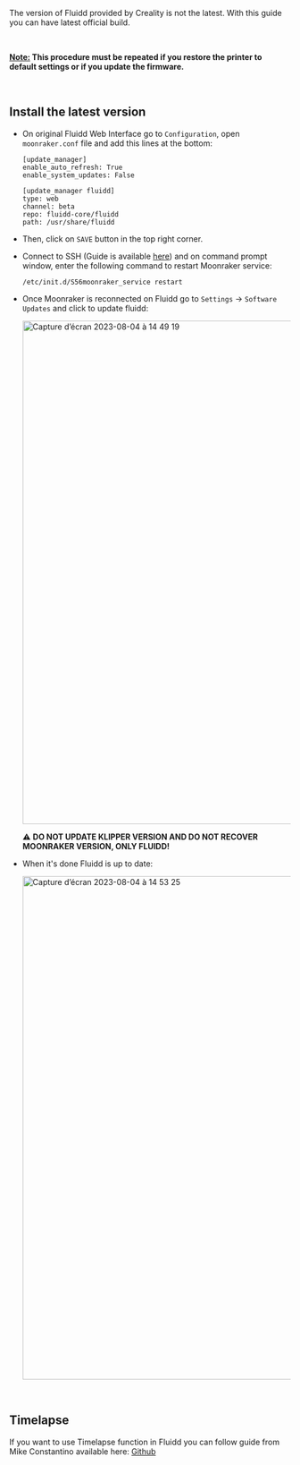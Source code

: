 The version of Fluidd provided by Creality is not the latest. With this guide you can have latest official build.

<br />

**<u>Note:</u> This procedure must be repeated if you restore the printer to default settings or if you update the firmware.**

<br />

## Install the latest version

- On original Fluidd Web Interface go to `Configuration`, open `moonraker.conf` file and add this lines at the bottom:

  ```
  [update_manager]
  enable_auto_refresh: True
  enable_system_updates: False

  [update_manager fluidd]
  type: web
  channel: beta
  repo: fluidd-core/fluidd
  path: /usr/share/fluidd
  ```

- Then, click on `SAVE` button in the top right corner.

- Connect to SSH (Guide is available [here](https://github.com/Guilouz/Creality-K1-and-K1-Max/wiki/SSH-Connection)) and on command prompt window, enter the following command to restart Moonraker service:

  ```
  /etc/init.d/S56moonraker_service restart
  ```
- Once Moonraker is reconnected on Fluidd go to `Settings` -> `Software Updates` and click to update fluidd:

  <img width="900" alt="Capture d’écran 2023-08-04 à 14 49 19" src="https://github.com/Guilouz/Creality-K1-and-K1-Max/assets/12702322/f16b9c09-1f8b-4191-bad2-8f6372eb01ff">

  ⚠ **DO NOT UPDATE KLIPPER VERSION AND DO NOT RECOVER MOONRAKER VERSION, ONLY FLUIDD!**

- When it's done Fluidd is up to date:

  <img width="900" alt="Capture d’écran 2023-08-04 à 14 53 25" src="https://github.com/Guilouz/Creality-K1-and-K1-Max/assets/12702322/3239e180-b850-425a-831a-551ee20b5d23">

<br />

## Timelapse

If you want to use Timelapse function in Fluidd you can follow guide from Mike Constantino available here: [Github](https://github.com/mikebcbc/creality-k1-moonraker-timelapse)

<br />